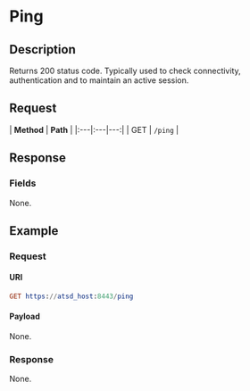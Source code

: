 # Ping

## Description

Returns 200 status code. Typically used to check connectivity, authentication and to maintain an active session.

## Request

| **Method** | **Path** | 
|:---|:---|---:|
| GET | `/ping` |

## Response

### Fields

None.

## Example

### Request

#### URI

```elm
GET https://atsd_host:8443/ping
```

#### Payload

None.
  
### Response

None.